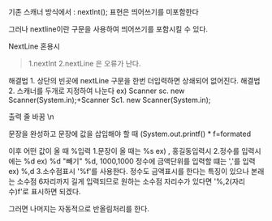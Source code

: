 기존 스캐너 방식에서 : nextInt(); 표현은 띄어쓰기를 미포함한다

그러나 nextline이란 구문을 사용하여 띄어쓰기를 포함시킬 수 있다.

NextLine 혼용시 
>1.nextInt
>2.nextLine 은 오류가 난다.

해결법 1. 상단의 빈곳에 nextLine 구문을 한번 더입력하면 상쇄되어 없어진다.
해결법 2. 스캐너를 두개로 지정하여 나눈다
ex) Scanner sc. new Scanner(System.in);+Scanner Sc1. new Scanner(System.in);

출력 줄 바꿈 
\n

문장을 완성하고 문장에 값을 삽입해야 할 때 
(System.out.printf() * f=formated

이후 어떤 값이 올 때 %입력
1.문장이 올 때는 %s ex) , 홍길동입력시
2.정수를 입력시에는 %d ex) %d "빼기" %d, 1000,1000
  정수에 금액단위를 입력할 떄는 ','를 입력 ex) %,d
3.소수점표시
  '%f'를 사용한다. 정수도 금액표시를 한다는 특징이 있으나 본래는 소수점 6자리까지 길게 입력되므로 
  원하는 소수점 자리수가 있다면 '%,2(자리수)f'로 표시하면 되겠다.
  
  그러면 나머지는 자동적으로 반올림처리를 한다.
  
 
  




